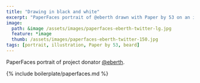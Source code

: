 ```yaml
---
title: "Drawing in black and white"
excerpt: "PaperFaces portrait of @eberth drawn with Paper by 53 on an iPad."
image: 
  path: &image /assets/images/paperfaces-eberth-twitter-lg.jpg 
  feature: *image
  thumb: /assets/images/paperfaces-eberth-twitter-150.jpg
tags: [portrait, illustration, Paper by 53, beard]
---
```


PaperFaces portrait of project donator [@eberth](http://twitter.com/eberth).

{% include boilerplate/paperfaces.md %}